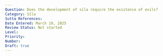 ```yaml
---
Question: Does the development of sīla require the existence of evils?
Category: Sīla
Sutta References:
Date Entered: March 19, 2025
Review Status: Not started
Level: 
Priority: 
Number: 
Draft: true
---
```

